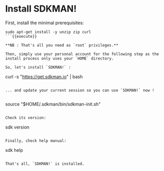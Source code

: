 # Install SDKMAN!

First, install the minimal prerequisites:

```
sudo apt-get install -y unzip zip curl
```{{execute}}

**NB : That's all you need as `root` privileges.**

Then, simply use your personal account for the following step as the
install process only uses your `HOME` directory.

So, let's install `SDKMAN!` :

```
curl -s "https://get.sdkman.io" | bash
```{{execute}}

... and update your current session so you can use `SDKMAN!` now !


```
source "$HOME/.sdkman/bin/sdkman-init.sh"
```{{execute}}

Check its version:

```
sdk version
```{{execute}}

Finally, check help manual:

```
sdk help
```{{execute}}

That's all, `SDKMAN!` is installed.
